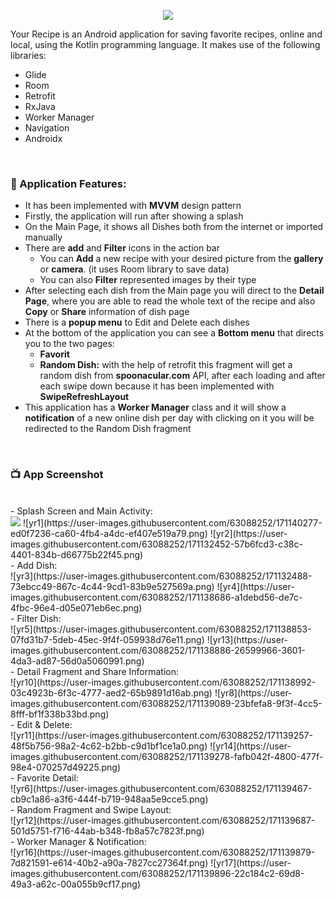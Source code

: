 <p align="center">
  <img src="https://user-images.githubusercontent.com/63088252/171119093-bd3b178a-14c8-4228-aa43-69b455b49f19.jpg" />
</p>

Your Recipe is an Android application for saving favorite recipes, online and local, using the Kotlin programming language.
It makes use of the following libraries: <br />
- Glide 
- Room
- Retrofit
- RxJava
- Worker Manager
- Navigation
- Androidx
 <br />

### 📕 Application Features:

<ul>
  <li>It has been implemented with <b>MVVM</b> design pattern</li>
  <li>Firstly, the application will run after showing a splash</li>
  <li>On the Main Page, it shows all Dishes both from the internet or imported manually</li>
  <li>There are <b>add</b> and <b>Filter</b> icons in the action bar
    <ul>
      <li>You can <b>Add</b> a new recipe with your desired picture from the <b>gallery</b> or <b>camera</b>. (it uses Room library to save data)</li>
      <li>You can also <b>Filter</b> represented images by their type</li>
    </ul>
  </li>
  <li>After selecting each dish from the Main page you will direct to the <b>Detail Page</b>, where you are able to read the whole text of the recipe and also <b>Copy</b> or <b>Share</b> information of dish page</li>
  <li>There is a <b>popup menu</b> to Edit and Delete each dishes</li>
  <li>At the bottom of the application you can see a <b>Bottom menu</b> that directs you to the two pages:
  <ul>
      <li><b>Favorit</b></li>
      <li><b>Random Dish:</b> with the help of retrofit this fragment will get a random dish from <b>spoonacular.com</b> API, after each loading and after each swipe down because it has been implemented with <b>SwipeRefreshLayout</b></li>
    </ul>
  </li>
  <li>This application has a <b>Worker Manager</b> class and it will show a <b>notification</b> of a new online dish per day with clicking on it you will be redirected to the Random Dish fragment</li>
</ul>
<br />
    
### 📺 App Screenshot
<br />
- Splash Screen and Main Activity: <br />
<img src="https://user-images.githubusercontent.com/63088252/171119093-bd3b178a-14c8-4228-aa43-69b455b49f19.jpg" />
![yr1](https://user-images.githubusercontent.com/63088252/171140277-ed0f7236-ca60-4fb4-a4dc-ef407e519a79.png)
![yr2](https://user-images.githubusercontent.com/63088252/171132452-57b6fcd3-c38c-4401-834b-d66775b22f45.png)
<br />
- Add Dish: <br />
![yr3](https://user-images.githubusercontent.com/63088252/171132488-73ebcc49-867c-4c44-9cd1-83b9e527569a.png)
![yr4](https://user-images.githubusercontent.com/63088252/171138686-a1debd56-de7c-4fbc-96e4-d05e071eb6ec.png)
<br />
- Filter Dish: <br />
![yr5](https://user-images.githubusercontent.com/63088252/171138853-07fd31b7-5deb-45ec-9f4f-059938d76e11.png)
![yr13](https://user-images.githubusercontent.com/63088252/171138886-26599966-3601-4da3-ad87-56d0a5060991.png)
<br />
- Detail Fragment and Share Information: <br />
![yr10](https://user-images.githubusercontent.com/63088252/171138992-03c4923b-6f3c-4777-aed2-65b9891d16ab.png)
![yr8](https://user-images.githubusercontent.com/63088252/171139089-23bfefa8-9f3f-4cc5-8fff-bf1f338b33bd.png)
<br />
- Edit & Delete: <br />
![yr11](https://user-images.githubusercontent.com/63088252/171139257-48f5b756-98a2-4c62-b2bb-c9d1bf1ce1a0.png)
![yr14](https://user-images.githubusercontent.com/63088252/171139278-fafb042f-4800-477f-98e4-070257d49225.png)
<br />
- Favorite Detail: <br />
![yr6](https://user-images.githubusercontent.com/63088252/171139467-cb9c1a86-a3f6-444f-b719-948aa5e9cce5.png)
<br />
- Random Fragment and Swipe Layout: <br />
![yr12](https://user-images.githubusercontent.com/63088252/171139687-501d5751-f716-44ab-b348-fb8a57c7823f.png)
<br />
- Worker Manager & Notification: <br /> 
![yr16](https://user-images.githubusercontent.com/63088252/171139879-7d821591-e614-40b2-a90a-7827cc27364f.png)
![yr17](https://user-images.githubusercontent.com/63088252/171139896-22c184c2-69d8-49a3-a62c-00a055b9cf17.png)

